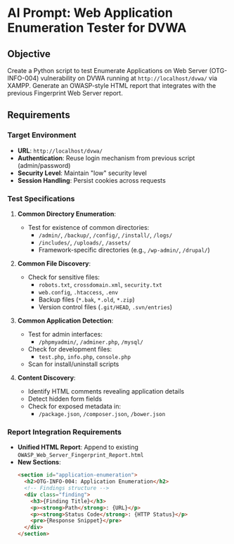 # AI Prompt: Web Application Enumeration Tester for DVWA

## Objective
Create a Python script to test Enumerate Applications on Web Server (OTG-INFO-004) vulnerability on DVWA running at `http://localhost/dvwa/` via XAMPP. Generate an OWASP-style HTML report that integrates with the previous Fingerprint Web Server report.

## Requirements

### Target Environment
- **URL**: `http://localhost/dvwa/`
- **Authentication**: Reuse login mechanism from previous script (admin/password)
- **Security Level**: Maintain "low" security level
- **Session Handling**: Persist cookies across requests

### Test Specifications
1. **Common Directory Enumeration**:
   - Test for existence of common directories:
     - `/admin/`, `/backup/`, `/config/`, `/install/`, `/logs/`
     - `/includes/`, `/uploads/`, `/assets/`
     - Framework-specific directories (e.g., `/wp-admin/`, `/drupal/`)

2. **Common File Discovery**:
   - Check for sensitive files:
     - `robots.txt`, `crossdomain.xml`, `security.txt`
     - `web.config`, `.htaccess`, `.env`
     - Backup files (`*.bak`, `*.old`, `*.zip`)
     - Version control files (`.git/HEAD`, `.svn/entries`)

3. **Common Application Detection**:
   - Test for admin interfaces:
     - `/phpmyadmin/`, `/adminer.php`, `/mysql/`
   - Check for development files:
     - `test.php`, `info.php`, `console.php`
   - Scan for install/uninstall scripts

4. **Content Discovery**:
   - Identify HTML comments revealing application details
   - Detect hidden form fields
   - Check for exposed metadata in:
     - `/package.json`, `/composer.json`, `/bower.json`

### Report Integration Requirements
- **Unified HTML Report**: Append to existing `OWASP_Web_Server_Fingerprint_Report.html`
- **New Sections**:
  ```html
  <section id="application-enumeration">
    <h2>OTG-INFO-004: Application Enumeration</h2>
    <!-- Findings structure -->
    <div class="finding">
      <h3>{Finding Title}</h3>
      <p><strong>Path</strong>: {URL}</p>
      <p><strong>Status Code</strong>: {HTTP Status}</p>
      <pre>{Response Snippet}</pre>
    </div>
  </section>